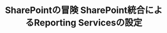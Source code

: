 ---
title: SharePointの冒険  SharePoint統合によるReporting Servicesの設定
type: docs
weight: 50
url: /ja/reportingservices/sharepoint-adventures-setting-up-reporting-services-with-sharepoint-integration/
---